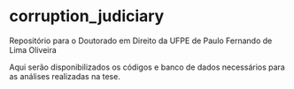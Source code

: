 # corruption_judiciary
Repositório para o Doutorado em Direito da UFPE de Paulo Fernando de Lima Oliveira

Aqui serão disponibilizados os códigos e banco de dados necessários para as análises realizadas na tese.

